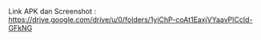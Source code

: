Link APK dan Screenshot : https://drive.google.com/drive/u/0/folders/1yiChP-coAt1EaxjVYaavPlCcId-GFkNG

